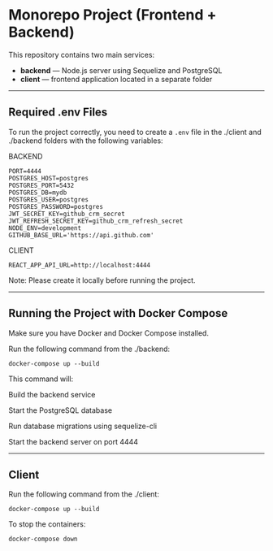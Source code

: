 # Monorepo Project (Frontend + Backend)

This repository contains two main services:  
- **backend** — Node.js server using Sequelize and PostgreSQL  
- **client** — frontend application located in a separate folder

---
## Required .env Files

To run the project correctly, you need to create a `.env` file in the ./client and ./backend folders with the following variables:

BACKEND
```env
PORT=4444
POSTGRES_HOST=postgres
POSTGRES_PORT=5432
POSTGRES_DB=mydb
POSTGRES_USER=postgres
POSTGRES_PASSWORD=postgres
JWT_SECRET_KEY=github_crm_secret
JWT_REFRESH_SECRET_KEY=github_crm_refresh_secret
NODE_ENV=development
GITHUB_BASE_URL='https://api.github.com'
```
CLIENT
```env
REACT_APP_API_URL=http://localhost:4444
```
Note:
Please create it locally before running the project.

---

## Running the Project with Docker Compose
Make sure you have Docker and Docker Compose installed.

Run the following command from the ./backend:

```
docker-compose up --build
```

This command will:

Build the backend service

Start the PostgreSQL database

Run database migrations using sequelize-cli

Start the backend server on port 4444

---

## Client
Run the following command from the ./client:

```
docker-compose up --build
```

To stop the containers:

```
docker-compose down
```
